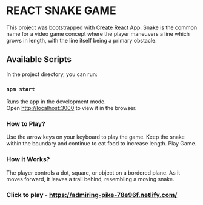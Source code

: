 # REACT SNAKE GAME 

This project was bootstrapped with [Create React App](https://github.com/facebook/create-react-app). Snake is the common name for a video game concept where the player maneuvers a line which grows in length, with the line itself being a primary obstacle.

## Available Scripts

In the project directory, you can run:

### `npm start`

Runs the app in the development mode.<br>
Open [http://localhost:3000](http://localhost:3000) to view it in the browser.

### How to Play? 
 Use the arrow keys on your keyboard to play the game. Keep the snake within the boundary and continue to eat food to increase length. Play Game. 

### How it Works?

The player controls a dot, square, or object on a bordered plane. As it moves forward, it leaves a trail behind, resembling a moving snake. 

### Click to play - https://admiring-pike-78e96f.netlify.com/

